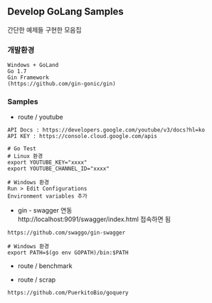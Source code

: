 ## Develop GoLang Samples
간단한 예제들 구현한 모음집

### 개발환경
```shell
Windows + GoLand
Go 1.7
Gin Framework
(https://github.com/gin-gonic/gin)
```

### Samples
* route / youtube
```shell
API Docs : https://developers.google.com/youtube/v3/docs?hl=ko
API KEY : https://console.cloud.google.com/apis

# Go Test
# Linux 환경
export YOUTUBE_KEY="xxxx"
export YOUTUBE_CHANNEL_ID="xxxx"

# Windows 환경
Run > Edit Configurations
Environment variables 추가
```

* gin - swagger 연동  
http://localhost:9091/swagger/index.html 접속하면 됨
```shell
https://github.com/swaggo/gin-swagger

# Windows 환경
export PATH=$(go env GOPATH)/bin:$PATH
```
* route / benchmark

* route / scrap
```shell
https://github.com/PuerkitoBio/goquery
```